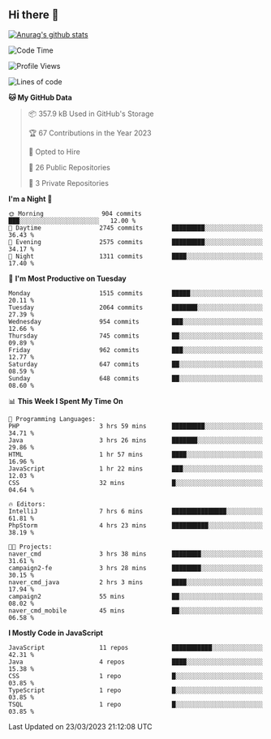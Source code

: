## Hi there 👋

[![Anurag's github stats](https://github-readme-stats.vercel.app/api?username=Songwonseok)](https://github.com/anuraghazra/github-readme-stats)



<!--START_SECTION:waka-->
![Code Time](http://img.shields.io/badge/Code%20Time-2%2C133%20hrs%2021%20mins-blue)

![Profile Views](http://img.shields.io/badge/Profile%20Views-1-blue)

![Lines of code](https://img.shields.io/badge/From%20Hello%20World%20I%27ve%20Written-35.0%20million%20lines%20of%20code-blue)

**🐱 My GitHub Data** 

> 📦 357.9 kB Used in GitHub's Storage 
 > 
> 🏆 67 Contributions in the Year 2023
 > 
> 💼 Opted to Hire
 > 
> 📜 26 Public Repositories 
 > 
> 🔑 3 Private Repositories 
 > 
**I'm a Night 🦉** 

```text
🌞 Morning                904 commits         ███░░░░░░░░░░░░░░░░░░░░░░   12.00 % 
🌆 Daytime                2745 commits        █████████░░░░░░░░░░░░░░░░   36.43 % 
🌃 Evening                2575 commits        █████████░░░░░░░░░░░░░░░░   34.17 % 
🌙 Night                  1311 commits        ████░░░░░░░░░░░░░░░░░░░░░   17.40 % 
```
📅 **I'm Most Productive on Tuesday** 

```text
Monday                   1515 commits        █████░░░░░░░░░░░░░░░░░░░░   20.11 % 
Tuesday                  2064 commits        ███████░░░░░░░░░░░░░░░░░░   27.39 % 
Wednesday                954 commits         ███░░░░░░░░░░░░░░░░░░░░░░   12.66 % 
Thursday                 745 commits         ██░░░░░░░░░░░░░░░░░░░░░░░   09.89 % 
Friday                   962 commits         ███░░░░░░░░░░░░░░░░░░░░░░   12.77 % 
Saturday                 647 commits         ██░░░░░░░░░░░░░░░░░░░░░░░   08.59 % 
Sunday                   648 commits         ██░░░░░░░░░░░░░░░░░░░░░░░   08.60 % 
```


📊 **This Week I Spent My Time On** 

```text
💬 Programming Languages: 
PHP                      3 hrs 59 mins       █████████░░░░░░░░░░░░░░░░   34.71 % 
Java                     3 hrs 26 mins       ███████░░░░░░░░░░░░░░░░░░   29.86 % 
HTML                     1 hr 57 mins        ████░░░░░░░░░░░░░░░░░░░░░   16.96 % 
JavaScript               1 hr 22 mins        ███░░░░░░░░░░░░░░░░░░░░░░   12.03 % 
CSS                      32 mins             █░░░░░░░░░░░░░░░░░░░░░░░░   04.64 % 

🔥 Editors: 
IntelliJ                 7 hrs 6 mins        ███████████████░░░░░░░░░░   61.81 % 
PhpStorm                 4 hrs 23 mins       ██████████░░░░░░░░░░░░░░░   38.19 % 

🐱‍💻 Projects: 
naver_cmd                3 hrs 38 mins       ████████░░░░░░░░░░░░░░░░░   31.61 % 
campaign2-fe             3 hrs 28 mins       ████████░░░░░░░░░░░░░░░░░   30.15 % 
naver_cmd_java           2 hrs 3 mins        ████░░░░░░░░░░░░░░░░░░░░░   17.94 % 
campaign2                55 mins             ██░░░░░░░░░░░░░░░░░░░░░░░   08.02 % 
naver_cmd_mobile         45 mins             ██░░░░░░░░░░░░░░░░░░░░░░░   06.58 % 
```

**I Mostly Code in JavaScript** 

```text
JavaScript               11 repos            ███████████░░░░░░░░░░░░░░   42.31 % 
Java                     4 repos             ████░░░░░░░░░░░░░░░░░░░░░   15.38 % 
CSS                      1 repo              █░░░░░░░░░░░░░░░░░░░░░░░░   03.85 % 
TypeScript               1 repo              █░░░░░░░░░░░░░░░░░░░░░░░░   03.85 % 
TSQL                     1 repo              █░░░░░░░░░░░░░░░░░░░░░░░░   03.85 % 
```




 Last Updated on 23/03/2023 21:12:08 UTC
<!--END_SECTION:waka-->

